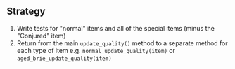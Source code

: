 Strategy
------------
1. Write tests for "normal" items and all of the special items (minus the "Conjured" item)
2. Return from the main `update_quality()` method to a separate method for each type of item e.g. `normal_update_quality(item)` or `aged_brie_update_quality(item)`
